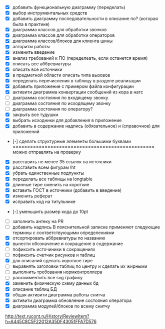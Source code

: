* [x] добавить функциональную диаграмму (переделать)
* [x] выбор инструментальных средств
* [x] добавить диаграмму последовательности в описание по? (которая была в практике)
* [x] диаграмма классов для обработки звонков
* [x] диаграмма классов для обработки операторов
* [x] диаграмма классов/блоков для клиента шины
* [x] алгоритм работы 
* [x] изменить введение
* [x] анализ требований к ПО (переделеать, если останется время)
* [x] описать все аббревиатуры
* [x] описать все источники
* [x] в предметной области описать типа вызовов
* [x] переделать перечисления в таблицу в разделе реализации
* [x] добавить приложение с примером файла конфигурации
* [x] активити диаграмма конвертации сообщений из кора в натс
* [ ] диаграмма состояния по входящему звонку
* [ ] диаграмма состояния по исходящему звонку
* [ ] диаграмма состояния по оператору?
* [x] закрыть все тудушки
* [x] выбрать исходники для добавления в приложение
* [x] добавить в содержание надпись (обязательное) и (справочное) для приложений
* [-] сделать структурные элементы большими буквами
================================================= можно отправлять на проверку
* [x] расставить не менее 35 ссылок на источники
* [x] расставить всем фигурам !ht
* [x] убрать единственные подпункты
* [x] переделать все таблицы на longtable
* [x] длинные тире сменить на короткие
* [x] вставить ГОСТ в источники (добавить в введение)
* [x] изменить реферат
* [x] исправить код на титульнике
* [-] уменьшить размер кода до 10pt
* [ ] заполнить антеку на PR
* [ ] добавить надпись В пояснительной записке применяют следующие термины с соответствующими определениями
* [x] отсортировать аббревиатуры по названию
* [x] вынести обозначение и сокращение в содержание
* [ ] пофиксить источиники в сокращениях
* [ ] пофиксить счетчик рисунков и таблиц
* [x] для описаний сделать короткое тире
* [ ] выравнять заголовки таблиц по центру и сделать их жирными
* [ ] выполнить требования нормконтроллера
* [ ] раскомментить все svg графику
* [x] заменить физическую схему данных бд
* [x] описание таблиц БД
* [x] общая активити диаграмма работы снитча
* [x] активити диаграмма обновление состояния оператора
* [x] диаграмма модулей/блоков по всему снитчу

http://text.rucont.ru/History/ReviewItem?h=A445C8C5F22012A35DF43051FFA7D576